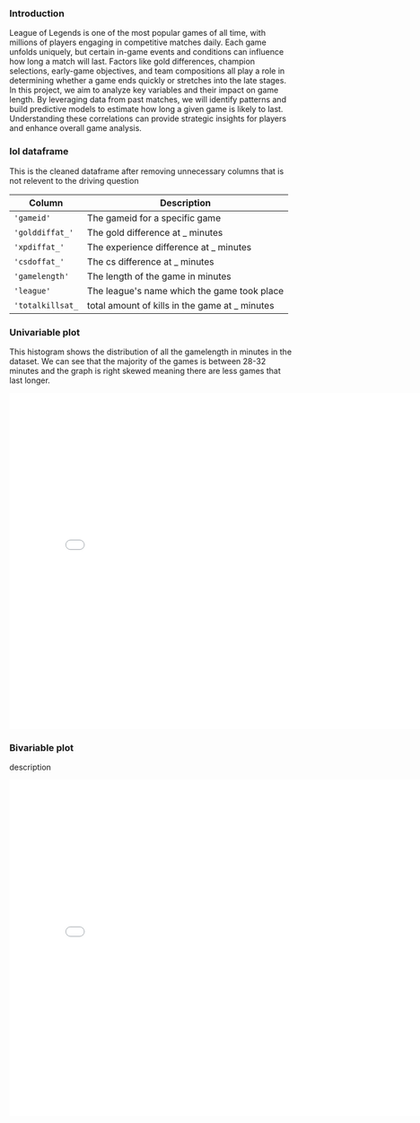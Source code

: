 ### Introduction

League of Legends is one of the most popular games of all time, with millions of players engaging in competitive matches daily. Each game unfolds uniquely, but certain in-game events and conditions can influence how long a match will last. Factors like gold differences, champion selections, early-game objectives, and team compositions all play a role in determining whether a game ends quickly or stretches into the late stages.
In this project, we aim to analyze key variables and their impact on game length. By leveraging data from past matches, we will identify patterns and build predictive models to estimate how long a given game is likely to last. Understanding these correlations can provide strategic insights for players and enhance overall game analysis.

### lol dataframe

This is the cleaned dataframe after removing unnecessary columns that is not relevent to the driving question

| Column           | Description                                     |
| ---------------- | ----------------------------------------------- |
| `'gameid'`       | The gameid for a specific game                  |
| `'golddiffat_'`  | The gold difference at \_ minutes               |
| `'xpdiffat_'`    | The experience difference at \_ minutes         |
| `'csdoffat_'`    | The cs difference at \_ minutes                 |
| `'gamelength'`   | The length of the game in minutes               |
| `'league'`       | The league's name which the game took place     |
| `'totalkillsat_` | total amount of kills in the game at \_ minutes |

<p></p>

### Univariable plot

This histogram shows the distribution of all the gamelength in minutes in the dataset.
We can see that the majority of the games is between 28-32 minutes and the graph is right skewed meaning there are less games that last longer.

<iframe
  src="assets/plots/uni1.html"
  width="800"
  height="600"
  frameborder="0"
></iframe>

### Bivariable plot

description

<iframe
  src="assets/plots/bi.html"
  width="800"
  height="600"
  frameborder="0"
></iframe>
